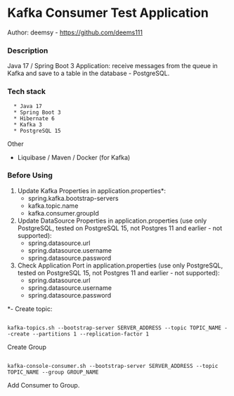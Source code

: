 # Kafka Consumer Test Application 
Author: deemsy - https://github.com/deems111

### Description
Java 17 / Spring Boot 3 Application: 
receive messages from the queue in Kafka and save to a table in the database - PostgreSQL.

### Tech stack
      * Java 17
      * Spring Boot 3
      * Hibernate 6
      * Kafka 3
      * PostgreSQL 15
Other  
   * Liquibase / Maven / Docker (for Kafka)
### Before Using
1) Update Kafka Properties in application.properties*:
   * spring.kafka.bootstrap-servers
   * kafka.topic.name
   * kafka.consumer.groupId
2) Update DataSource Properties in application.properties (use only PostgreSQL, tested on PostgreSQL 15, not Postgres 11 and earlier - not supported):
   * spring.datasource.url
   * spring.datasource.username
   * spring.datasource.password
3) Check Application Port in application.properties (use only PostgreSQL, tested on PostgreSQL 15, not Postgres 11 and earlier - not supported):
   * spring.datasource.url
   * spring.datasource.username
   * spring.datasource.password

*- Create topic:


<code>
kafka-topics.sh --bootstrap-server SERVER_ADDRESS --topic TOPIC_NAME --create --partitions 1 --replication-factor 1
</code>


Create Group


<code>
kafka-console-consumer.sh --bootstrap-server SERVER_ADDRESS --topic TOPIC_NAME --group GROUP_NAME
</code>


Add Consumer to Group.
